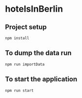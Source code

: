 # hotelsInBerlin

## Project setup

```
npm install
```

## To dump the data run

```
npm run importData
```

## To start the application

```
npm run start
```
